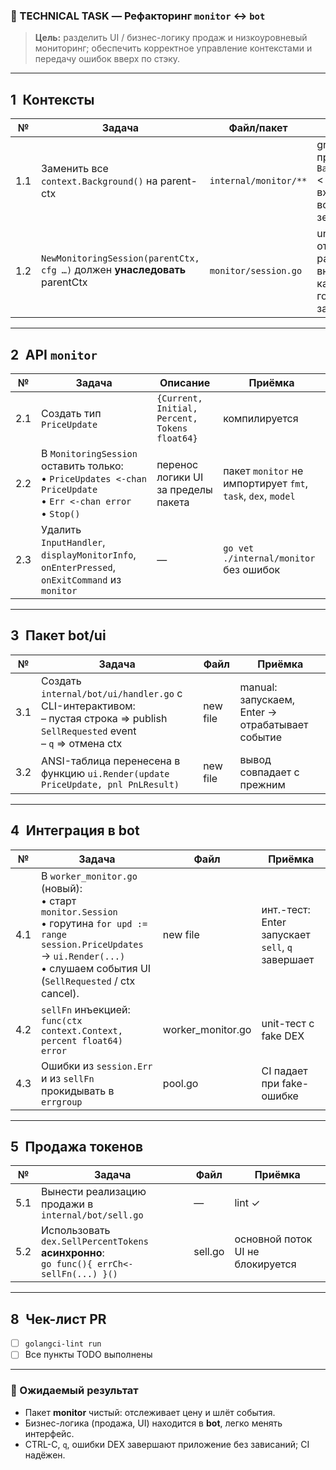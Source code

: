 ### 📑 TECHNICAL TASK — **Рефакторинг `monitor` ↔ `bot`**

> **Цель:** разделить UI / бизнес-логику продаж и низкоуровневый мониторинг; обеспечить корректное управление контекстами и передачу ошибок вверх по стэку.
---

## 1 Контексты

| №   | Задача                                                                     | Файл/пакет            | Приёмка                                                             |
| --- | -------------------------------------------------------------------------- | --------------------- | ------------------------------------------------------------------- |
| 1.1 | Заменить все `context.Background()` на parent-ctx                          | `internal/monitor/**` | grep по проекту → `Background()` < 3 вхождений, все тесты зелёные   |
| 1.2 | `NewMonitoringSession(parentCtx, cfg …)` должен **унаследовать** parentCtx | `monitor/session.go`  | unit-тест: отменяем parentCtx → внутр. каналы/гороутины завершаются |

---

## 2 API `monitor`

| №   | Задача                                                                                                                       | Описание                                      | Приёмка                                                      |
| --- | ---------------------------------------------------------------------------------------------------------------------------- | --------------------------------------------- | ------------------------------------------------------------ |
| 2.1 | Создать тип `PriceUpdate`                                                                                                    | `{Current, Initial, Percent, Tokens float64}` | компилируется                                                |
| 2.2 | В `MonitoringSession` оставить только: <br>  • `PriceUpdates <-chan PriceUpdate` <br>  • `Err <-chan error` <br>  • `Stop()` | перенос логики UI за пределы пакета           | пакет `monitor` не импортирует `fmt`, `task`, `dex`, `model` |
| 2.3 | Удалить `InputHandler`, `displayMonitorInfo`, `onEnterPressed`, `onExitCommand` из `monitor`                                 | —                                             | `go vet ./internal/monitor` без ошибок                       |

---

## 3 Пакет **bot/ui**

| №   | Задача                                                                                                                              | Файл     | Приёмка                                         |
| --- | ----------------------------------------------------------------------------------------------------------------------------------- | -------- | ----------------------------------------------- |
| 3.1 | Создать `internal/bot/ui/handler.go` c CLI-интерактивом: <br>– пустая строка ⇒ publish `SellRequested` event <br>– `q` ⇒ отмена ctx | new file | manual: запускаем, Enter → отрабатывает событие |
| 3.2 | ANSI-таблица перенесена в функцию `ui.Render(update PriceUpdate, pnl PnLResult)`                                                    | new file | вывод совпадает с прежним                       |

---

## 4 Интеграция в **bot**

| №   | Задача                                                                                                                                                                                                | Файл               | Приёмка                                          |
| --- | ----------------------------------------------------------------------------------------------------------------------------------------------------------------------------------------------------- | ------------------ | ------------------------------------------------ |
| 4.1 | В `worker_monitor.go` (новый): <br>  • старт `monitor.Session` <br>  • горутина `for upd := range session.PriceUpdates` → `ui.Render(...)` <br>  • слушаем события UI (`SellRequested` / ctx cancel). | new file           | инт.-тест: Enter запускает `sell`, `q` завершает |
| 4.2 | `sellFn` инъекцией: `func(ctx context.Context, percent float64) error`                                                                                                                                | worker\_monitor.go | unit-тест с fake DEX                             |
| 4.3 | Ошибки из `session.Err` и из `sellFn` прокидывать в `errgroup`                                                                                                                                        | pool.go            | CI падает при fake-ошибке                        |

---

## 5 Продажа токенов

| №   | Задача                                                                                       | Файл    | Приёмка                          |
| --- | -------------------------------------------------------------------------------------------- | ------- | -------------------------------- |
| 5.1 | Вынести реализацию продажи в `internal/bot/sell.go`                                          | —       | lint ✓                           |
| 5.2 | Использовать `dex.SellPercentTokens` **асинхронно**: <br>`go func(){ errCh<-sellFn(...) }()` | sell.go | основной поток UI не блокируется |

---

## 8 Чек-лист PR
* [ ] `golangci-lint run`
* [ ] Все пункты TODO выполнены

---

### 🎯 Ожидаемый результат

* Пакет **monitor** чистый: отслеживает цену и шлёт события.
* Бизнес-логика (продажа, UI) находится в **bot**, легко менять интерфейс.
* CTRL-C, `q`, ошибки DEX завершают приложение без зависаний; CI надёжен.
